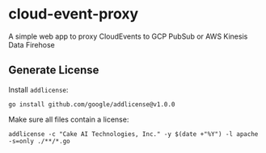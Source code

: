 # cloud-event-proxy

A simple web app to proxy CloudEvents to GCP PubSub or AWS Kinesis Data Firehose

## Generate License

Install `addlicense`:

```
go install github.com/google/addlicense@v1.0.0
```

Make sure all files contain a license:

```
addlicense -c "Cake AI Technologies, Inc." -y $(date +"%Y") -l apache -s=only ./**/*.go
```
